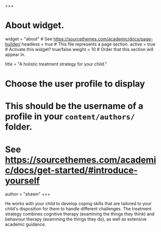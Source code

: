 +++
# About widget.
widget = "about"  # See https://sourcethemes.com/academic/docs/page-builder/
headless = true  # This file represents a page section.
active = true  # Activate this widget? true/false
weight = 10  # Order that this section will appear in.

title = "A holistic treatment strategy for your child."

# Choose the user profile to display
# This should be the username of a profile in your `content/authors/` folder.
# See https://sourcethemes.com/academic/docs/get-started/#introduce-yourself
author = "shawn"
+++



He works with your child to develop coping skills that are tailored to your child's disposition for them to handle different challenges. The treatment strategy combines cognitive therapy (examining the things they think) and behaviour therapy (examining the things they do), as well as extensive academic guidance.
